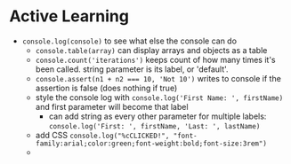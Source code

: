 # Active Learning

* `console.log(console)` to see what else the console can do
  * `console.table(array)` can display arrays and objects as a table
  * `console.count('iterations')` keeps count of how many times it's been called. string parameter is its label, or 'default'.
  * `console.assert(n1 + n2 === 10, 'Not 10')` writes to console if the assertion is false (does nothing if true)
  * style the console log with `console.log('First Name: ', firstName)` and first parameter will become that label
    * can add string as every other parameter for multiple labels: `console.log('First: ', firstName, 'Last: ', lastName)`
  * add CSS `console.log("%cCLICKED!", "font-family:arial;color:green;font-weight:bold;font-size:3rem")`
  * 
